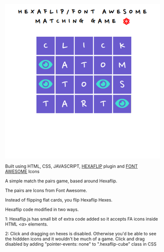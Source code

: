 ![Hexaflip matching game](pairs-pic.png)

Built using HTML, CSS, JAVASCRIPT, [HEXAFLIP](https://github.com/dmotz/hexaflip) plugin and [FONT AWESOME](https://fontawesome.com/) Icons

A simple match the pairs game, based around Hexaflip.

The pairs are Icons from Font Awesome.

Instead of flipping flat cards, you flip Hexaflip Hexes.

Hexaflip code modified in two ways.

1: Hexaflip.js has small bit of extra code added so it accepts FA icons inside HTML *<a*> elements. 
  
2: Click and dragging on hexes is disabled. Otherwise you'd be able to see the hiddden icons and it wouldn't be much of a game. Click and drag disabled by adding "pointer-events: none" to ".hexaflip-cube" class in CSS
